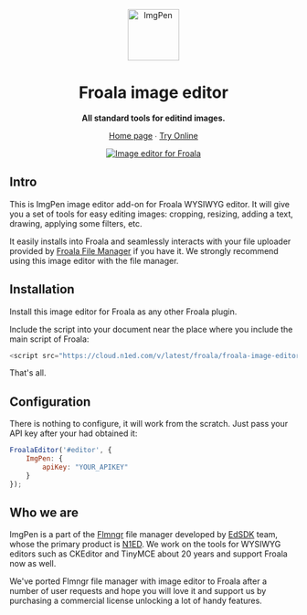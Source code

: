 <p align="center">
    <a href="https://imgpen.com/"><img src="https://imgpen.com/img/ImgPen.png" alt="ImgPen" width="90" /></a>
</p>

<h1 align="center">Froala image editor</h1>

<p align="center">
    <strong>All standard tools for editind images. </strong>
</p>

<p align="center">
    <a href="https://imgpen.com/">Home page</a> ∙ <a href="https://codepen.io/flmngr/pen/VwEvYMN">Try Online</a>
</p>

<p align="center">
    <a href="https://imgpen.com/">
        <img src="https://n1ed.com/img/screenshots/docs/addons/image-editor/froala-imgpen.png" alt="Image editor for Froala" />
    </a>
</p>

## Intro

This is ImgPen image editor add-on for Froala WYSIWYG editor. It will give you a set of tools for easy editing images: cropping, resizing, adding a text, drawing, applying some filters, etc.

It easily installs into Froala and seamlessly interacts with your file uploader provided by [Froala File Manager](https://flmngr.com/doc/install-froala-plugin) if you have it. We strongly recommend using this image editor with the file manager.

## Installation

Install this image editor for Froala as any other Froala plugin.

Include the script into your document near the place where you include the main script of Froala:

```javascript
<script src="https://cloud.n1ed.com/v/latest/froala/froala-image-editor.js"></script>
```

That's all.


## Configuration

There is nothing to configure, it will work from the scratch. Just pass your API key after your had obtained it:

```javascript
FroalaEditor('#editor', {
    ImgPen: {
        apiKey: "YOUR_APIKEY"
    }
});
```


## Who we are

ImgPen is a part of the [Flmngr](https://flmngr.com) file manager developed by [EdSDK](https://edsdk.com) team, whose the primary product is [N1ED](https://n1ed.com).
We work on the tools for WYSIWYG editors such as CKEditor and TinyMCE about 20 years and support Froala now as well.

We've ported Flmngr file manager with image editor to Froala after a number of user requests and hope you will love it and support us by purchasing a commercial license unlocking a lot of handy features.